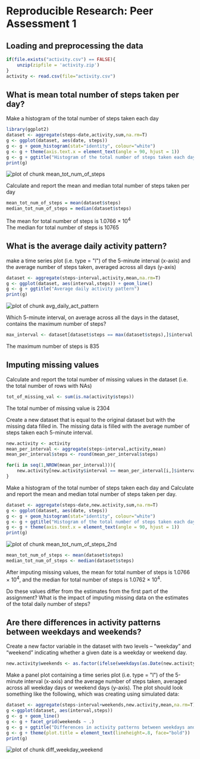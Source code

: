 # Reproducible Research: Peer Assessment 1


## Loading and preprocessing the data

```r
if(file.exists("activity.csv") == FALSE){
    unzip(zipfile = 'activity.zip')    
}
activity <- read.csv(file="activity.csv")
```

## What is mean total number of steps taken per day?

Make a histogram of the total number of steps taken each day

```r
library(ggplot2)
dataset <- aggregate(steps~date,activity,sum,na.rm=T)
g <- ggplot(dataset, aes(date, steps))
g <- g + geom_histogram(stat="identity", colour="white")
g <- g + theme(axis.text.x = element_text(angle = 90, hjust = 1))
g <- g + ggtitle("Histogram of the total number of steps taken each day")
print(g)
```

![plot of chunk mean_tot_num_of_steps](figure/mean_tot_num_of_steps.png) 

Calculate and report the mean and median total number of steps taken per day


```r
mean_tot_num_of_steps = mean(dataset$steps)
median_tot_num_of_steps = median(dataset$steps)
```
The mean for total number of steps is 1.0766 &times; 10<sup>4</sup>  
The median for total number of steps is 10765

## What is the average daily activity pattern?
make a time series plot (i.e. type = "l") of the 5-minute interval (x-axis) and  the average number of steps taken, averaged across all days (y-axis)


```r
dataset <- aggregate(steps~interval,activity,mean,na.rm=T)
g <- ggplot(dataset, aes(interval,steps)) + geom_line()
g <- g + ggtitle("Average daily activity pattern")
print(g)
```

![plot of chunk avg_daily_act_pattern](figure/avg_daily_act_pattern.png) 

Which 5-minute interval, on average across all the days in the dataset, contains the maximum number of steps?

```r
max_interval <- dataset[dataset$steps == max(dataset$steps),]$interval
```
The maximum number of steps is 835

## Imputing missing values

Calculate and report the total number of missing values in the dataset (i.e. the total number of rows with NAs)

```r
tot_of_missing_val <- sum(is.na(activity$steps))
```
The total number of missing value is 2304

Create a new dataset that is equal to the original dataset but with the missing data filled in.
The missing data is filled with the average number of steps taken each 5-minute interval.


```r
new.activity <- activity
mean_per_interval <- aggregate(steps~interval,activity,mean)
mean_per_interval$steps <- round(mean_per_interval$steps)

for(i in seq(1,NROW(mean_per_interval))){        
    new.activity[new.activity$interval == mean_per_interval[i,]$interval & is.na(new.activity$steps),]$steps <- mean_per_interval[i,]$steps
}
```

Make a histogram of the total number of steps taken each day and Calculate and report the mean and median total number of steps taken per day. 

```r
dataset <- aggregate(steps~date,new.activity,sum,na.rm=T)
g <- ggplot(dataset, aes(date, steps))
g <- g + geom_histogram(stat="identity", colour="white")
g <- g + ggtitle("Histogram of the total number of steps taken each day after imputing missing values")
g <- g + theme(axis.text.x = element_text(angle = 90, hjust = 1))
print(g)
```

![plot of chunk mean_tot_num_of_steps_2nd](figure/mean_tot_num_of_steps_2nd.png) 

```r
mean_tot_num_of_steps <- mean(dataset$steps)
median_tot_num_of_steps <- median(dataset$steps)
```

After imputing missing values, the mean for total number of steps is 1.0766 &times; 10<sup>4</sup>, and the median for total number of steps is 1.0762 &times; 10<sup>4</sup>.

Do these values differ from the estimates from the first part of the assignment? What is the impact of imputing missing data on the estimates of the total daily number of steps?


## Are there differences in activity patterns between weekdays and weekends?

Create a new factor variable in the dataset with two levels – “weekday” and “weekend” indicating whether a given date is a weekday or weekend day.


```r
new.activity$weekends <- as.factor(ifelse(weekdays(as.Date(new.activity$date)) %in% c("Saturday","Sunday"),"weekend","weekday"))
```

Make a panel plot containing a time series plot (i.e. type = "l") of the 5-minute interval (x-axis) and the average number of steps taken, averaged across all weekday days or weekend days (y-axis). The plot should look something like the following, which was creating using simulated data:

```r
dataset <- aggregate(steps~interval+weekends,new.activity,mean,na.rm=T)
g <-ggplot(dataset, aes(interval,steps))  
g <- g + geom_line()  
g <- g + facet_grid(weekends ~ .)  
g <- g + ggtitle("Differences in activity patterns between weekdays and weekends")
g <- g + theme(plot.title = element_text(lineheight=.8, face="bold"))
print(g)
```

![plot of chunk diff_weekday_weekend](figure/diff_weekday_weekend.png) 


